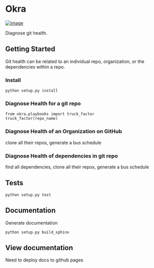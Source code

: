 # Okra

[![image](https://travis-ci.org/okrahealth/okra.svg?branch=master)](https://travis-ci.com/)

Diagnose git health. 

## Getting Started

Git health can be related to an individual repo, organization, or
the dependencies within a repo. 

### Install

```shell
python setup.py install
```

### Diagnose Health for a git repo

```
from okra.playbooks import truck_factor
truck_factor(repo_name)
```

### Diagnose Health of an Organization on GitHub

clone all their repos, generate a bus schedule

### Diagnose Health of dependencies in git repo

find all dependencies, clone all their repos, generate a bus schedule

## Tests

```shell
python setup.py test
```

## Documentation

Generate documentation

```shell
python setup.py build_sphinx
```

## View documentation

Need to deploy docs to github pages

